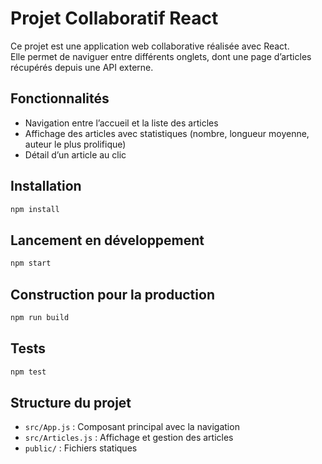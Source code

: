 # Projet Collaboratif React

Ce projet est une application web collaborative réalisée avec React.  
Elle permet de naviguer entre différents onglets, dont une page d’articles récupérés depuis une API externe.

## Fonctionnalités

- Navigation entre l’accueil et la liste des articles
- Affichage des articles avec statistiques (nombre, longueur moyenne, auteur le plus prolifique)
- Détail d’un article au clic

## Installation

```sh
npm install
```

## Lancement en développement

```sh
npm start
```

## Construction pour la production

```sh
npm run build
```

## Tests

```sh
npm test
```

## Structure du projet

- `src/App.js` : Composant principal avec la navigation
- `src/Articles.js` : Affichage et gestion des articles
- `public/` : Fichiers statiques

